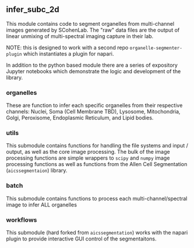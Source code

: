 ## infer_subc_2d

This module contains code to segment organelles from multi-channel images generated by SCohenLab.   The "raw" data files are the output of linear unmixing of multi-spectral imaging capture in their lab.

NOTE:  this is designed to work with a second repo `organelle-segmenter-plugin` which instantiates a plugin for napari.

In addition to the python based module there are a series of expository Jupyter notebooks which demonstrate the logic and development of the library.

### organelles
These are function to infer each specific organelles from their respective channels: Nuclei, Soma (Cell Membrane TBD), Lysosome, Mitochondria, Golgi, Peroxisome, Endoplasmic Reticulum, and Lipid bodies.


### utils
This submodule contains functions for handling the file systems and input / output, as well as the core image processing.  The bulk of the image processing functions are simple wrappers to `scipy` and `numpy` image processing functions as well as functions from the Allen Cell Segmentation (`aicssegmentaion`) library.

### batch
This submodule contains functions to process each multi-channel/spectral image to infer ALL organelles

### workflows
This submodule (hard forked from `aicssegmentation`) works with the napari plugin to provide interactive GUI control of the segmentaitons.
